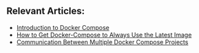 ## Relevant Articles:

- [Introduction to Docker Compose](https://www.baeldung.com/ops/docker-compose)
- [How to Get Docker-Compose to Always Use the Latest Image](https://www.baeldung.com/ops/docker-compose-latest-image)
- [Communication Between Multiple Docker Compose Projects](https://www.baeldung.com/ops/docker-compose-communication)


